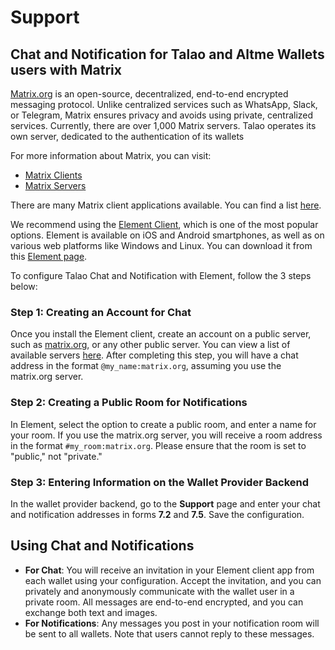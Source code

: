 # Support

## Chat and Notification for Talao and Altme Wallets users with Matrix

[Matrix.org](https://matrix.org/) is an open-source, decentralized, end-to-end encrypted messaging protocol. Unlike centralized services such as WhatsApp, Slack, or Telegram, Matrix ensures privacy and avoids using private, centralized services. Currently, there are over 1,000 Matrix servers. Talao operates its own server, dedicated to the authentication of its wallets

For more information about Matrix, you can visit:

- [Matrix Clients](https://matrix.org/ecosystem/clients/)
- [Matrix Servers](https://servers.joinmatrix.org/)

There are many Matrix client applications available. You can find a list [here](https://matrix.org/ecosystem/clients/).

We recommend using the [Element Client](https://matrix.org/ecosystem/clients/element/), which is one of the most popular options. Element is available on iOS and Android smartphones, as well as on various web platforms like Windows and Linux. You can download it from this [Element page](https://matrix.org/ecosystem/clients/element/).

To configure Talao Chat and Notification with Element, follow the 3 steps below:

### Step 1: Creating an Account for Chat

Once you install the Element client, create an account on a public server, such as [matrix.org](https://matrix.org), or any other public server. You can view a list of available servers [here](https://servers.joinmatrix.org/). After completing this step, you will have a chat address in the format `@my_name:matrix.org`, assuming you use the matrix.org server.

### Step 2: Creating a Public Room for Notifications

In Element, select the option to create a public room, and enter a name for your room. If you use the matrix.org server, you will receive a room address in the format `#my_room:matrix.org`. Please ensure that the room is set to "public," not "private."

### Step 3: Entering Information on the Wallet Provider Backend

In the wallet provider backend, go to the **Support** page and enter your chat and notification addresses in forms **7.2** and **7.5**. Save the configuration.

## Using Chat and Notifications

- **For Chat**: You will receive an invitation in your Element client app from each wallet using your configuration. Accept the invitation, and you can privately and anonymously communicate with the wallet user in a private room. All messages are end-to-end encrypted, and you can exchange both text and images.
- **For Notifications**: Any messages you post in your notification room will be sent to all wallets. Note that users cannot reply to these messages.
